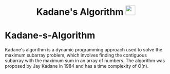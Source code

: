 <h1 align="center">
  Kadane's Algorithm 
  <img src="https://cdn-icons-png.flaticon.com/512/1189/1189462.png" width="30px"/>
</h1>

# Kadane-s-Algorithm
Kadane's algorithm is a dynamic programming approach used to solve the maximum subarray problem, which involves finding the contiguous subarray with the maximum sum in an array of numbers. The algorithm was proposed by Jay Kadane in 1984 and has a time complexity of O(n).
